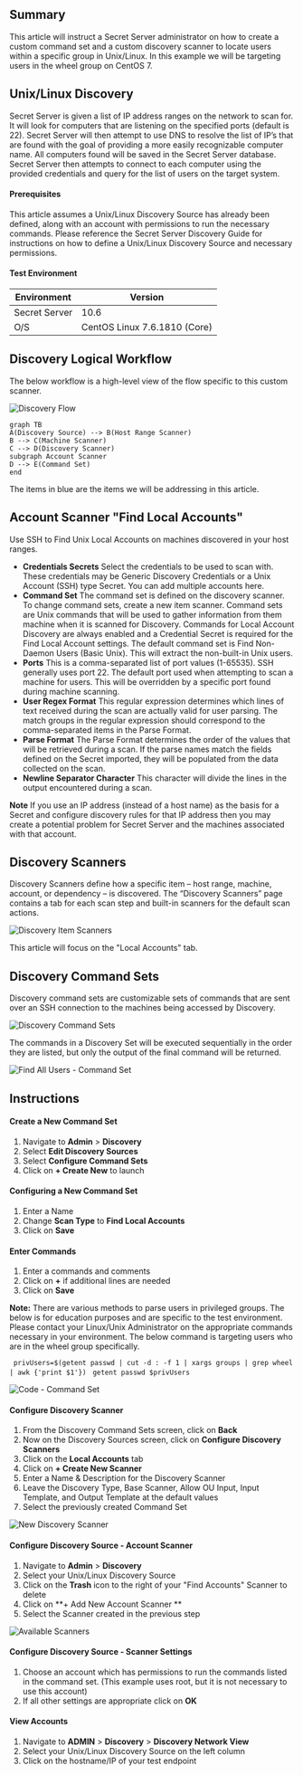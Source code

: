 ## Summary
This article will instruct a Secret Server administrator on how to create a custom command set and a custom discovery scanner to locate users within a specific group in Unix/Linux. In this example we will be targeting users in the wheel group on CentOS 7.


## Unix/Linux Discovery 

Secret Server is given a list of IP address ranges on the network to scan for. It will look for computers that are listening on the specified ports (default is 22). Secret Server will then attempt to use DNS to resolve the list of IP’s that are found with the goal of providing a more easily recognizable computer name. All computers found will be saved in the Secret Server database. Secret Server then attempts to connect to each computer using the provided credentials and query for the list of users on the target system.

#### Prerequisites
This article assumes a Unix/Linux Discovery Source has already been defined, along with an account with permissions to run the necessary commands. Please reference the Secret Server Discovery Guide for instructions on how to define a Unix/Linux Discovery Source and necessary permissions. 

#### Test Environment
| Environment |Version  |
|--|--|
|Secret Server| 10.6 |
|O/S| CentOS Linux 7.6.1810 (Core)|



## Discovery Logical Workflow
The below workflow is a high-level view of the flow specific to this custom scanner.


![Discovery Flow](/imgs/Flow.png)
```mermaid
graph TB
A(Discovery Source) --> B(Host Range Scanner)
B --> C(Machine Scanner)
C --> D(Discovery Scanner)
subgraph Account Scanner
D --> E(Command Set)
end
```
The items in blue are the items we will be addressing in this article. 


## Account Scanner "Find Local Accounts"
Use SSH to Find Unix Local Accounts on machines discovered in your host ranges. 
- **Credentials Secrets** Select the credentials to be used to scan with. These credentials may be Generic Discovery Credentials or a Unix Account (SSH) type Secret. You can add multiple accounts here. 
- **Command Set** The command set is defined on the discovery scanner. To change command sets, create a new item scanner. Command sets are Unix commands that will be used to gather information from them machine when it is scanned for Discovery. Commands for Local Account Discovery are always enabled and a Credential Secret is required for the Find Local Account settings. The default command set is Find Non-Daemon Users (Basic Unix). This will extract the non-built-in Unix users. 
- **Ports** This is a comma-separated list of port values (1-65535). SSH generally uses port 22. The default port used when attempting to scan a machine for users. This will be overridden by a specific port found during machine scanning. 
- **User Regex Format** This regular expression determines which lines of text received during the scan are actually valid for user parsing. The match groups in the regular expression should correspond to the comma-separated items in the Parse Format. 
- **Parse Format** The Parse Format determines the order of the values that will be retrieved during a scan. If the parse names match the fields defined on the Secret imported, they will be populated from the data collected on the scan. 
- **Newline Separator Character** This character will divide the lines in the output encountered during a scan. 

**Note** If you use an IP address (instead of a host name) as the basis for a Secret and configure discovery rules for that IP address then you may create a potential problem for Secret Server and the machines associated with that account.

## Discovery Scanners

Discovery Scanners define how a specific item – host range, machine, account, or dependency – is discovered. The “Discovery Scanners” page contains a tab for each scan step and built-in scanners for the default scan actions.

![Discovery Item Scanners](imgs/1.png)

This article will focus on the "Local Accounts" tab.




## Discovery Command Sets
Discovery command sets are customizable sets of commands that are sent over an SSH connection to the machines being accessed by Discovery. 

![Discovery Command Sets](imgs/2.png)

The commands in a Discovery Set will be executed sequentially in the order they are listed, but only the output of the final command will be returned. 

![Find All Users - Command Set](imgs/3.png)


## Instructions

#### Create a New Command Set

 1. Navigate to **Admin** > **Discovery** 
 2. Select **Edit Discovery Sources**
 3. Select **Configure Command Sets**
 4. Click on **+ Create New** to launch

#### Configuring a New Command Set

 1. Enter a Name 
 2. Change **Scan Type** to **Find Local Accounts**
 3. Click on **Save**

#### Enter Commands

 1. Enter a commands and comments
 2. Click on **+** if additional lines are needed
 3. Click on **Save** 

**Note:** There are various methods to parse users in privileged groups. The below is for education purposes and are specific to the test environment. Please contact your Linux/Unix Administrator on the appropriate commands necessary in your environment. The below command is targeting users who are in the wheel group specifically.

` privUsers=$(getent passwd | cut -d : -f 1 | xargs groups | grep wheel | awk {'print $1'})`
` getent passwd $privUsers` 

![Code - Command Set](imgs/4.png)
  
 #### Configure Discovery Scanner

 1. From the Discovery Command Sets screen, click on **Back**
 2. Now on the Discovery Sources screen, click on **Configure Discovery Scanners**
 3. Click on the **Local Accounts** tab
 4. Click on **+ Create New Scanner**
 5. Enter a Name & Description for the Discovery Scanner
 6. Leave the Discovery Type, Base Scanner, Allow OU Input, Input Template, and Output Template at the default values
 7. Select the previously created Command Set 

![New Discovery Scanner](imgs/5.png)


#### Configure Discovery Source - Account Scanner

 1. Navigate to **Admin** > **Discovery** 
 2. Select your Unix/Linux Discovery Source
 3. Click on the **Trash** icon to the right of your "Find Accounts" Scanner to delete
 4. Click on **+ Add New Account Scanner **
 5. Select the Scanner created in the previous step

![Available Scanners](imgs/6.png)

#### Configure Discovery Source - Scanner Settings

 1. Choose an account which has permissions to run the commands listed in the command set. (This example uses root, but it is not necessary to use this account)
 2. If all other settings are appropriate click on **OK**


#### View Accounts
 1. Navigate to **ADMIN** > **Discovery** > **Discovery Network View**
 2. Select your Unix/Linux Discovery Source on the left column
 3. Click on the hostname/IP of your test endpoint
